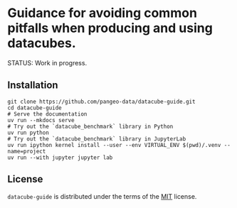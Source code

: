 # Guidance for avoiding common pitfalls when producing and using datacubes.

STATUS: Work in progress.

## Installation

```console
git clone https://github.com/pangeo-data/datacube-guide.git
cd datacube-guide
# Serve the documentation
uv run --mkdocs serve
# Try out the `datacube_benchmark` library in Python
uv run python
# Try out the `datacube_benchmark` library in JupyterLab
uv run ipython kernel install --user --env VIRTUAL_ENV $(pwd)/.venv --name=project
uv run --with jupyter jupyter lab
```

## License

`datacube-guide` is distributed under the terms of the [MIT](https://spdx.org/licenses/MIT.html) license.
